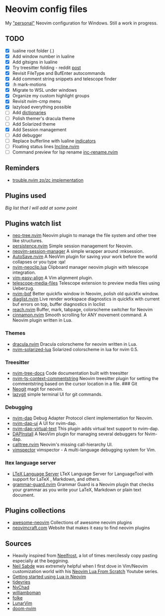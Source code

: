 # Neovim config files
My ["personal"](#sources) Neovim configuration for Windows.
Still a work in progress.

## TODO
- [x] lualine root folder (.)
- [x] Add window number in lualine
- [x] Add gitsigns in lualine
- [x] Try treesitter folding - reddit [post](https://www.reddit.com/r/neovim/comments/psl8rq/sexy_folds/)
- [x] Revisit FileType and BufEnter autocommands
- [x] Add comment string snippets and telescope finder
- [x] :h mark-motions
- [x] Migrate to WSL under windows
- [x] Organize my custom highlight groups
- [x] Revisit nvim-cmp menu
- [x] lazyload everything possible
- [ ] Add [dictionaries](https://github.com/echasnovski/nvim/blob/0e185055d4a45f079795a6836a821dc8dbbfcee9/lua/ec/settings.lua#L73-L77)
- [ ] Polish themer's dracula theme
- [ ] Add Solarized theme
- [x] Add Session management
- [ ] Add debugger
- [ ] Replace bufferline with lualine [indicators](https://github.com/nvim-lualine/lualine.nvim/issues/414)
- [ ] Floating status lines [Incline.nvim](https://github.com/b0o/incline.nvim)
- [ ] Command preview for lsp rename [inc-rename.nvim](https://github.com/smjonas/inc-rename.nvim)

## Reminders
- [trouble.nvim zo/zc implementation](https://github.com/folke/trouble.nvim/pull/117)

## Plugins used
*Big list that I will add at some point*

## Plugins watch list
- [neo-tree.nvim](https://github.com/nvim-neo-tree/neo-tree.nvim)
Neovim plugin to manage the file system and other tree like structures.
- [persistence.nvim](https://github.com/folke/persistence.nvim)
Simple session management for Neovim.
- [neovim-session-manager](https://github.com/Shatur/neovim-session-manager)
A simple wrapper around :mksession.
- [AutoSave.nvim](https://github.com/Pocco81/AutoSave.nvim)
A NeoVim plugin for saving your work before the world collapses or you type :qa!
- [nvim-neoclip.lua](https://github.com/AckslD/nvim-neoclip.lua)
Clipboard manager neovim plugin with telescope integration.
- [vim-easy-align](https://github.com/junegunn/vim-easy-align)
A Vim alignment plugin.
- [telescope-media-files](https://github.com/nvim-telescope/telescope-media-files.nvim)
Telescope extension to preview media files using Ueberzug.
- [nvim-bqf](https://github.com/kevinhwang91/nvim-bqf)
Better quickfix window in Neovim, polish old quickfix window.
- [diaglist.nvim](https://github.com/onsails/diaglist.nvim)
Live render workspace diagnostics in quickfix with current buf errors on top,
buffer diagnostics in loclist
- [reach.nvim](https://github.com/toppair/reach.nvim)
Buffer, mark, tabpage, colorscheme switcher for Neovim
- [cinnamon.nvim](https://github.com/declancm/cinnamon.nvim)
Smooth scrolling for ANY movement command. A Neovim plugin written in Lua.

### Themes
- [dracula.nvim](https://github.com/Mofiqul/dracula.nvim)
Dracula colorscheme for neovim written in Lua.
- [nvim-solarized-lua](https://github.com/ishan9299/nvim-solarized-lua)
Solarized colorscheme in lua for nvim 0.5.

### Treesitter
- [nvim-tree-docs](https://github.com/nvim-treesitter/nvim-tree-docs)
Code documentation built with treesitter
- [nvim-ts-context-commentstring](https://github.com/JoosepAlviste/nvim-ts-context-commentstring)
Neovim treesitter plugin for setting the commentstring based on the cursor
location in a file. ### Git
- [Neogit](https://github.com/TimUntersberger/neogit)
magit for neovim.
- [lazygit](https://github.com/jesseduffield/lazygit)
simple terminal UI for git commands.

### Debugging
- [nvim-dap](https://github.com/mfussenegger/nvim-dap)
Debug Adapter Protocol client implementation for Neovim.
- [nvim-dap-ui](https://github.com/rcarriga/nvim-dap-ui)
A UI for nvim-dap.
- [nvim-dap-virtual-text](https://github.com/theHamsta/nvim-dap-virtual-text)
This plugin adds virtual text support to nvim-dap.
- [DAPInstall](https://github.com/Pocco81/DAPInstall.nvim)
A NeoVim plugin for managing several debuggers for Nvim-dap.
- [calltree.nvim](https://github.com/ldelossa/calltree.nvim)
Neovim's missing call-hierarchy UI.
- [vimspector](https://github.com/puremourning/vimspector)
vimspector - A multi-language debugging system for Vim.

### ltex language server
- [LTeX Language Server](https://github.com/valentjn/ltex-ls)
LTeX Language Server for LanguageTool with support for LaTeX , Markdown, and
others.
- [grammar-guard.nvim](https://github.com/brymer-meneses/grammar-guard.nvim)
Grammar Guard is a Neovim plugin that checks your grammar as you write your
LaTeX, Markdown or plain text document.

## Plugins collections
- [awesome-neovim](https://github.com/rockerBOO/awesome-neovim)
Collections of awesome neovim plugins
- [neovimcraft.com](https://neovimcraft.com/)
Website that makes it easy to find neovim plugins

## <a name="sources"></a>Sources
- Heavily inspired from [Neelfrost](https://github.com/Neelfrost/dotfiles), a
  lot of times mercilessly copy pasting especially at the beggining.
- [Neil Sabde](https://github.com/VapourNvim/VapourNvim) was extremely helpful
  when I first dove in Vim/Neovim customization world with his [Neovim Lua From
  Scratch](https://www.youtube.com/playlist?list=PLPDVgSbOnt7LXQ8DTzu37UwCpA0elyD0V)
  Youtube series.
- [Getting started using Lua in Neovim](https://github.com/nanotee/nvim-lua-guide)
- [tjdevries](https://github.com/tjdevries/config_manager/tree/master/xdg_config/nvim)
- [NvChad](https://github.com/NvChad/NvChad)
- [williamboman](https://github.com/williamboman/nvim-config)
- [folke](https://github.com/folke/dot/tree/master/config/nvim)
- [LunarVim](https://github.com/LunarVim/LunarVim)
- [doom-nvim](https://github.com/NTBBloodbath/doom-nvim)
